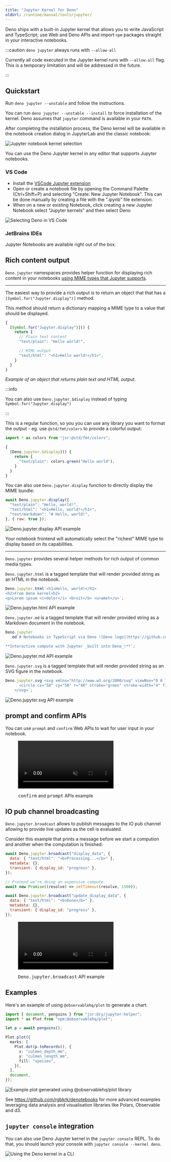 ```yaml
---
title: "Jupyter Kernel for Deno"
oldUrl: /runtime/manual/tools/jupyter/
---
```


Deno ships with a built-in Jupyter kernel that allows you to write JavaScript
and TypeScript; use Web and Deno APIs and import `npm` packages straight in your
interactive notebooks.

:::caution `deno jupyter` always runs with `--allow-all`

Currently all code executed in the Jupyter kernel runs with `--allow-all` flag.
This is a temporary limitation and will be addressed in the future.

:::

## Quickstart

Run `deno jupyter --unstable` and follow the instructions.

You can run `deno jupyter --unstable --install` to force installation of the
kernel. Deno assumes that `jupyter` command is available in your `PATH`.

After completing the installation process, the Deno kernel will be available in
the notebook creation dialog in JupyterLab and the classic notebook:

![Jupyter notebook kernel selection](../images/jupyter_notebook.png)

You can use the Deno Jupyter kernel in any editor that supports Jupyter
notebooks.

### VS Code

- Install the
  [VSCode Jupyter extension](https://marketplace.visualstudio.com/items?itemName=ms-toolsai.jupyter)
- Open or create a notebook file by opening the Command Palette (Ctrl+Shift+P) and selecting "Create: New Jupyter Notebook". This can be done manually by creating a file with the ".ipynb" file extension.
- When on a new or existing Notebook, click creating a new Jupyter Notebook
  select "Jupyter kernels" and then select Deno

![Selecting Deno in VS Code](https://github.com/denoland/deno-docs/assets/836375/32f0ccc3-35f7-47e5-84f4-17c20a5b5732)

### JetBrains IDEs

Jupyter Notebooks are available right out of the box.

## Rich content output

`Deno.jupyter` namespaces provides helper function for displaying rich content
in your notebooks
[using MIME types that Jupyter supports](https://docs.jupyter.org/en/latest/reference/mimetype.html).

---

The easiest way to provide a rich output is to return an object that that has a
`[Symbol.for("Jupyter.display")]` method.

This method should return a dictionary mapping a MIME type to a value that
should be displayed.

```ts
{
  [Symbol.for("Jupyter.display")]() {
    return {
      // Plain text content
      "text/plain": "Hello world!",

      // HTML output
      "text/html": "<h1>Hello world!</h1>",
    }
  }
}
```

_Example of an object that returns plain text and HTML output._

:::info

You can also use `Deno.jupyter.$display` instead of typing
`Symbol.for("Jupyter.display")`

:::

This is a regular function, so you you can use any library you want to format
the output - eg. use `@std/fmt/colors` to provide a colorful output:

```ts
import * as colors from "jsr:@std/fmt/colors";

{
  [Deno.jupyter.$display]() {
    return {
      "text/plain": colors.green("Hello world"),
    }
  }
}
```

You can also use `Deno.jupyter.display` function to directly display the MIME
bundle:

```js
await Deno.jupyter.display({
  "text/plain": "Hello, world!",
  "text/html": "<h1>Hello, world!</h1>",
  "text/markdown": "# Hello, world!",
}, { raw: true });
```

![`Deno.jupyter.display` API example](../images/jupyter-display.png)

Your notebook frontend will automatically select the "richest" MIME type to
display based on its capabilities.

---

`Deno.jupyter` provides several helper methods for rich output of common media
types.

`Deno.jupyter.html` is a tagged template that will render provided string as an
HTML in the notebook.

```js
Deno.jupyter.html`<h1>Hello, world!</h1>
<h2>From Deno kernel<h2>
<p>Lorem ipsum <i>dolor</i> <b>sit</b> <u>amet</u>`;
```

![`Deno.jupyter.html` API example](../images/jupyter-html.png)

`Deno.jupyter.md` is a tagged template that will render provided string as a
Markdown document in the notebook.

```js
Deno.jupyter
  .md`# Notebooks in TypeScript via Deno ![Deno logo](https://github.com/denoland.png?size=32)

**Interactive compute with Jupyter _built into Deno_!**`;
```

![`Deno.jupyter.md` API example](../images/jupyter-md.png)

`Deno.jupyter.svg` is a tagged template that will render provided string as an
SVG figure in the notebook.

```js
Deno.jupyter.svg`<svg xmlns="http://www.w3.org/2000/svg" viewBox="0 0 100 100">
      <circle cx="50" cy="50" r="40" stroke="green" stroke-width="4" fill="yellow" />
    </svg>`;
```

![`Deno.jupyter.svg` API example](../images/jupyter-svg.png)

## prompt and confirm APIs

You can use `prompt` and `confirm` Web APIs to wait for user input in your
notebook.

<figure>

<video class="w-full" alt="`confirm` and `prompt` APIs example" autoplay muted loop playsinline controls src="../images/jupyter-confirm-prompt.mp4"></video>

<figcaption><span style="font-family: monospace;">confirm</span> and <span style="font-family: monospace;">prompt</span> APIs example</figcaption>

</figure>

## IO pub channel broadcasting

`Deno.jupyter.broadcast` allows to publish messages to the IO pub channel
allowing to provide live updates as the cell is evaluated.

Consider this example that prints a message before we start a compution and
another when the computation is finished:

```js
await Deno.jupyter.broadcast("display_data", {
  data: { "text/html": "<b>Processing...</b>" },
  metadata: {},
  transient: { display_id: "progress" },
});

// Pretend we're doing an expensive compute
await new Promise((resolve) => setTimeout(resolve, 1500));

await Deno.jupyter.broadcast("update_display_data", {
  data: { "text/html": "<b>Done</b>" },
  metadata: {},
  transient: { display_id: "progress" },
});
```

<figure>

<video class="w-full" alt="`Deno.jupyter.broadcast` API example" autoplay muted loop playsinline controls src="../images/jupyter-broadcast.mp4"></video>

<figcaption><span style="font-family: monospace;">Deno.jupyter.broadcast</span> API example</figcaption>

</figure>

## Examples

Here's an example of using `@observablehq/plot` to generate a chart:

```ts
import { document, penguins } from "jsr:@ry/jupyter-helper";
import * as Plot from "npm:@observablehq/plot";

let p = await penguins();

Plot.plot({
  marks: [
    Plot.dot(p.toRecords(), {
      x: "culmen_depth_mm",
      y: "culmen_length_mm",
      fill: "species",
    }),
  ],
  document,
});
```

![Example plot generated using `@observablehq/plot` library](../images/jupyter-plot.png)

See https://github.com/rgbkrk/denotebooks for more advanced examples leveraging
data analysis and visualisation libraries like Polars, Observable and d3.

## `jupyter console` integration

You can also use Deno Jupyter kernel in the `jupyter console` REPL. To do that,
you should launch your console with `jupyter console --kernel deno`.

![Using the Deno kernel in a CLI](../images/jupyter-cli.gif)
